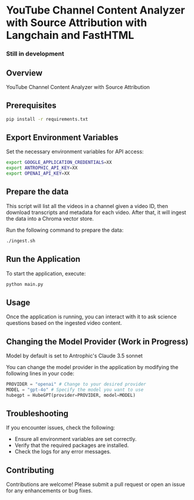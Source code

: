 # YouTube Channel Content Analyzer with Source Attribution with Langchain and FastHTML
### Still in development
## Overview

YouTube Channel Content Analyzer with Source Attribution

## Prerequisites

```bash
pip install -r requirements.txt
```

## Export Environment Variables

Set the necessary environment variables for API access:

```bash
export GOOGLE_APPLICATION_CREDENTIALS=XX
export ANTROPHIC_API_KEY=XX
export OPENAI_API_KEY=XX
```

## Prepare the data

This script will list all the videos in a channel given a video ID, then download transcripts and metadata for each video. After that, it will ingest the data into a Chroma vector store.

Run the following command to prepare the data:

```bash
./ingest.sh
```

## Run the Application

To start the application, execute:

```bash
python main.py
```


## Usage

Once the application is running, you can interact with it to ask science questions based on the ingested video content.

## Changing the Model Provider (Work in Progress)

Model by default is set to Antrophic's Claude 3.5 sonnet

You can change the model provider in the application by modifying the following lines in your code:


```python
PROVIDER = "openai" # Change to your desired provider
MODEL = "gpt-4o" # Specify the model you want to use
hubegpt = HubeGPT(provider=PROVIDER, model=MODEL)
```

## Troubleshooting

If you encounter issues, check the following:

- Ensure all environment variables are set correctly.
- Verify that the required packages are installed.
- Check the logs for any error messages.

## Contributing

Contributions are welcome! Please submit a pull request or open an issue for any enhancements or bug fixes.


